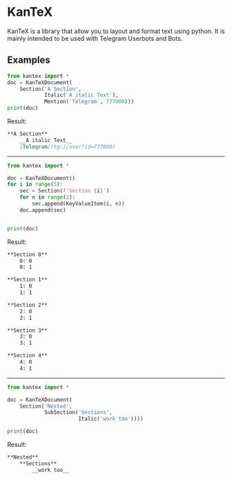 # KanTeX

KanTeX is a library that allow you to layout and format text using python. It is mainly intended to be used with Telegram Userbots and Bots.

## Examples

```python
from kantex import *
doc = KanTeXDocument(
    Section('A Section',
            Italic('A italic Text'),
            Mention('Telegram', 777000)))
print(doc)
```

Result:

```markdown
**A Section**
    __A italic Text__
    [Telegram](tg://user?id=777000)
```
---
```python
from kantex import *

doc = KanTeXDocument()
for i in range(5):
    sec = Section(f'Section {i}')
    for n in range(2):
        sec.append(KeyValueItem(i, n))
    doc.append(sec)


print(doc)
```

Result:
```markdown
**Section 0**
    0: 0
    0: 1

**Section 1**
    1: 0
    1: 1

**Section 2**
    2: 0
    2: 1

**Section 3**
    3: 0
    3: 1

**Section 4**
    4: 0
    4: 1
```
---
```python
from kantex import *

doc = KanTeXDocument(
    Section('Nested',
            SubSection('Sections',
                       Italic('work too'))))

print(doc)
```

Result:

```markdown
**Nested**
    **Sections**
        __work too__
```
